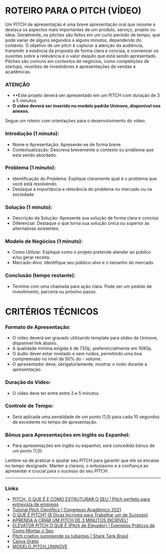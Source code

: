 # ROTEIRO PARA O PITCH (VÍDEO)

Um PITCH de apresentação é uma breve apresentação oral que resume e destaca os aspectos mais importantes de um produto, serviço, projeto ou ideia. Geralmente, os pitches são feitos em um curto período de tempo, que pode variar de alguns segundos a alguns minutos, dependendo do contexto. O objetivo de um pitch é capturar a atenção da audiência, transmitir a essência da proposta de forma clara e concisa, e convencer os ouvintes sobre a relevância e o valor daquilo que está sendo apresentado. Pitches são comuns em contextos de negócios, como competições de startups, reuniões de investidores e apresentações de vendas e acadêmicas.

### ATENÇÃO
- **Este projeto deverá ser apresentado em um PITCH com duração de 3 a 5 minutos.
- **O vídeo deverá ser inserido no modelo padrão Uninove, disponível nos anexos.**

Segue um roteiro com orientações para o desenvolvimento do vídeo.

### **Introdução (1 minuto):**
- Nome e Apresentação: Apresente-se de forma breve.
- Contextualização: Descreva brevemente o contexto ou problema que está sendo abordado.

### **Problema (1 minuto):**
- Identificação do Problema: Explique claramente qual é o problema que você está resolvendo.
- Destaque a importância e relevância do problema no mercado ou na sociedade.

### **Solução (1 minuto):**
- Descrição da Solução: Apresente sua solução de forma clara e concisa.
- Diferencial: Destaque o que torna sua solução única ou superior às alternativas existentes.

### **Modelo de Negócios (1 minuto):**
- Como Utilizar: Explique como o projeto pretende atender ao público e/ou gerar receita.
- Mercado-Alvo: Identifique seu público-alvo e o tamanho do mercado.

### **Conclusão (tempo restante):**
- Termine com uma chamada para ação clara. Pode ser um pedido de investimento, parceria ou próximo passo.

# CRITÉRIOS TÉCNICOS

### Formato de Apresentação:
- O vídeo deverá ser gravado utilizando template para slides da Uninove, disponível link abaixo.
- A qualidade mínima exigida é de 720p, preferencialmente em 1080p.
- O áudio dever estar nivelado e sem ruídos, permitindo uma boa compreensão no nível de 50% do - volume.
- O apresentador deve, obrigatoriamente, mostrar o rosto durante a apresentação.

### Duração do Vídeo:
- O vídeo deve ter entre entre 3 e 5 minutos.

### Controle de Tempo:
- Será aplicada uma penalidade de um ponto (1,0) para cada 10 segundos de excedente no tempo de apresentação.

### Bônus para Apresentações em Inglês ou Espanhol:
- Para apresentações em inglês ou espanhol, será concedido bônus de um ponto (1,0).

Lembre-se de praticar e ajustar seu PITCH para garantir que ele se encaixe no tempo designado. Manter a clareza, o entusiasmo e a confiança ao apresentar é crucial para o sucesso do seu PITCH.

---

### Links
- [PITCH, O QUE É E COMO ESTRUTURAR O SEU | Pitch perfeito para entrevista de emprego](https://www.youtube.com/watch?v=7161Ev2xvKw)
- [Tutorial Pitch Científico | Congresso Acadêmico 2021](https://www.youtube.com/watch?v=ysRBJzD1vWg)
- [O QUE É PITCH? (8 Dicas Incríveis para Trabalhar um de Sucesso)](https://www.youtube.com/watch?v=6EEJBaH_f7Y)
- [APRENDA A CRIAR UM PITCH DE 3 MINUTOS INCRÍVEL!](https://www.youtube.com/watch?v=8FV0e0M9YVs)
- [ELEVATOR PITCH O QUE É (Pitch de Elevador) | Exemplos Práticos de Como Montar o Seu
](https://www.youtube.com/watch?v=HXm0-aozO3M)
- [Pitch criativo surpreende os tubarões | Shark Tank Brasil
](https://www.youtube.com/watch?v=Q3wa-tWIlUc)
- [Canva Grátis](https://www.canva.com/pt_br/free/)
- [MODELO_PITCH_UNINOVE](https://drive.google.com/file/d/1Cs5vNZXB_RrZ-ouJq8dDyVmBddSTbF2x/view)